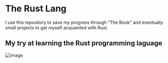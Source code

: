 # The Rust Lang
I use this repository to save my progress through "The Book" 
and eventually small projects 
to get myself acquainted with Rust.

## My try at learning the Rust programming laguage



![image](https://rustacean.net/assets/rustacean-flat-noshadow.svg)

